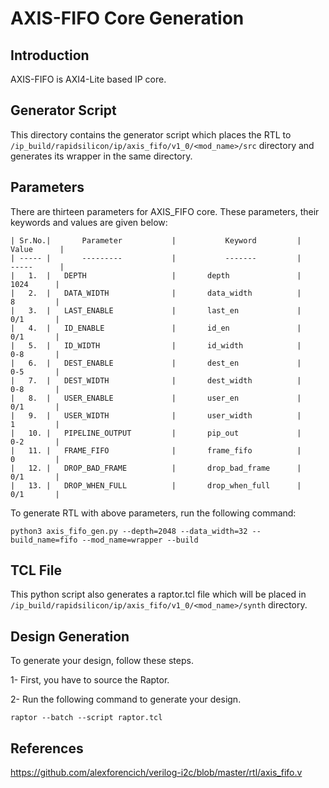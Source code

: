 # AXIS-FIFO Core Generation 

## Introduction
AXIS-FIFO is AXI4-Lite based IP core.

## Generator Script

This directory contains the generator script which places the RTL to `/ip_build/rapidsilicon/ip/axis_fifo/v1_0/<mod_name>/src` directory and generates its wrapper in the same directory. 
    
## Parameters
There are thirteen parameters for AXIS_FIFO core. These parameters, their keywords and values are given below:

    | Sr.No.|       Parameter           |           Keyword         |       Value      |
    | ----- |       ---------           |           -------         |       -----      |
    |   1.  |   DEPTH                   |       depth               |        1024      |
    |   2.  |   DATA_WIDTH              |       data_width          |        8         |
    |   3.  |   LAST_ENABLE             |       last_en             |        0/1       |  
    |   4.  |   ID_ENABLE               |       id_en               |        0/1       |
    |   5.  |   ID_WIDTH                |       id_width            |        0-8       |
    |   6.  |   DEST_ENABLE             |       dest_en             |        0-5       |
    |   7.  |   DEST_WIDTH              |       dest_width          |        0-8       |
    |   8.  |   USER_ENABLE             |       user_en             |        0/1       |
    |   9.  |   USER_WIDTH              |       user_width          |        1         |
    |   10. |   PIPELINE_OUTPUT         |       pip_out             |        0-2       |
    |   11. |   FRAME_FIFO              |       frame_fifo          |        0         |
    |   12. |   DROP_BAD_FRAME          |       drop_bad_frame      |        0/1       |
    |   13. |   DROP_WHEN_FULL          |       drop_when_full      |        0/1       |


To generate RTL with above parameters, run the following command:
```
python3 axis_fifo_gen.py --depth=2048 --data_width=32 --build_name=fifo --mod_name=wrapper --build
```

## TCL File

This python script also generates a raptor.tcl file which will be placed in `/ip_build/rapidsilicon/ip/axis_fifo/v1_0/<mod_name>/synth` directory.

## Design Generation

To generate your design, follow these steps.

1-  First, you have to source the Raptor.

2-  Run the following command to generate your design.
```
raptor --batch --script raptor.tcl
```

## References

https://github.com/alexforencich/verilog-i2c/blob/master/rtl/axis_fifo.v
